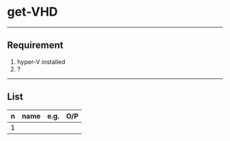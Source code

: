 # get-VHD

---

## Requirement
1. hyper-V installed
2. ?

---

## List
|n|name|e.g.|O/P|
|-|----|----|---|
|1|
